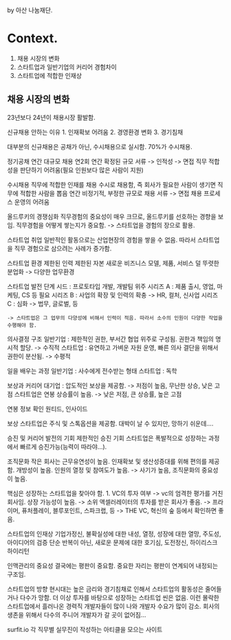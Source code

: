 
by 아산 나눔재단.

# Context.

1. 채용 시장의 변화
2. 스타트업과 일반기업의 커리어 경험차이
3. 스타트업에 적합한 인재상

## 채용 시장의 변화

23년보다 24년이 채용시장 활발함.

신규채용 안하는 이유 
	1. 인재확보 어려움
	2. 경영환경 변화
	3. 경기침채

대부분의 신규채용은 공채가 아닌, 수시채용으로 실시함. 70%가 수시채용.

정기공채
	연간 대규모 채용
	연2회
	연간 확정된 규모
	서류 -> 인적성 -> 면접
	직무 적합성을 판단하기 어려움(필요 인원보다 많은 사람이 지원)

수시채용
	직무에 적합한 인재를 채용
	수시로 채용함, 즉 회사가 필요한 사람이 생기면 직무에 적합한 사람을 뽑음
	연간 비정기적, 부정한 규모로 채용
	서류 -> 면접
	채용 프로세스 운영의 어려움

올드루키의 경쟁심화
	직무경험의 중요성이 매우 크므로, 올드루키를 선호하는 경향을 보임.
	직무경험을 어떻게 쌓는지가 중요함. -> 스타트업을 경험의 장으로 활용.

스타트업 취업
	일반적인 활동으로는 산업현장의 경험을 쌓을 수 없음.
	따라서 스타트업을 직무 경험으로 삼으려는 사례가 증가함.

스타트업 환경
	제한된 인력
	제한된 자본
	새로운 비즈니스 모델, 제품, 서비스
	덜 뚜렷한 분업화 -> 다양한 업무환경

스타트업 발전 단계
	시드 : 프로토타입 개발, 개발팀 위주
	시리즈 A : 제품 출시, 영업, 마케팅, CS 등 필요
	시리즈 B : 사업의 확장 및 인력의 확충 -> HR, 컬처, 신사업
	시리즈 C : 심화 -> 법무, 글로벌, 등
	
	-> 스타트업은 그 업무의 다양성에 비해서 인력이 적음. 따라서 소수의 인원이 다양한 작업을 수행해야 함.

의사결정 구조
	일반기업 : 제한적인 권한, 부서간 협업 위주로 구성됨. 권한과 책임의 명시적 할당. -> 수직적
	스타트업 : 유연하고 가벼운 자원 운영, 빠른 의사 결단을 위해서 권한이 분산됨. -> 수평적

일을 배우는 과정
	일반기업 : 사수에게 전수받는 형태
	스타트업 : 독학

보상과 커리어
	대기업 : 압도적인 보상을 제공함. -> 저점이 높음, 무난한 상승, 낮은 고점
	스타트업은 연봉 상승률이 높음. -> 낮은 저점, 큰 상승률, 높은 고점

연봉 정보 확인
	원티드, 인사이드

보상
	스타트업은 주식 및 스톡옵션을 제공함.
	대박이 날 수 있지만, 망하기 쉬운데....

승진 및 커리어 발전의 기회
	제한적인 승진 기회
	스타트업은 폭발적으로 성장하는 과정에서 빠르게 승진가능(능력이 따라야...).

조직문화
	작은 회사는 근무유연성이 높음.
	인재확보 및 생산성증대를 위해 편의를 제공함.
	개방성이 높음.
	인원의 열정 및 참여도가 높음. -> 사기가 높음, 조직문화의 중요성이 높음.


핵심은 성장하는 스타트업을 찾아야 함.
	1. VC의 투자 여부
		-> vc의 엄격한 평가를 거친 회사임. 상장 가능성이 높음.
		-> 소위 액셀러레이터의 투자를 받은 회사가 좋음.
		-> 프라이머, 퓨처플레이, 블루포인트, 스파크랩, 등
		-> THE VC, 혁신의 숲 등에서 확인하면 좋음.

스타트업의 인재상
	기업가정신, 불확실성에 대한 내성, 열정, 성장에 대한 열망, 주도성, 아이디어의 검증
	단순 반복이 아닌, 새로운 문제에 대한 호기심, 도전정신, 하이리스크 하이리턴

인맥관리의 중요성
	결국에는 평판이 중요함. 중요한 자리는 평판이 연계되어 내정되는 구조임.

스타트업의 방향
	현시대는 높은 금리와 경기침채로 인해서 스타트업의 활동성은 줄어들거나 다수가 망함.
	더 이상 투자를 바탕으로 성장하는 스타트업 씬은 없음.
	이런 몰락한 스타트업에서 흘러나온 경력직 개발자들이 많이 나와 개발자 수요가 많이 감소.
	회사의 생존을 위해서 다수의 주니어 개발자가 갈 곳이 없어짐...

surfit.io
	각 직무별 실무진이 작성하는 아티클을 모으는 사이트
	
